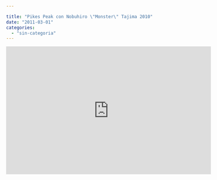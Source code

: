 ```yaml
---

title: "Pikes Peak con Nobuhiro \"Monster\" Tajima 2010"
date: "2011-03-01"
categories: 
  - "sin-categoria"
---
```


<iframe title="YouTube video player" width="560" height="349" src="https://www.youtube.com/embed/G2y3OFf0ArU?rel=0&amp;hd=1" frameborder="0" allowfullscreen></iframe>
